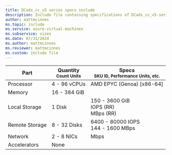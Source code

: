 ```yaml
---
title: DCads_cc_v5 series specs include
description: Include file containing specifications of DCads_cc_v5-series VM sizes.
author: mattmcinnes
ms.topic: include
ms.service: azure-virtual-machines
ms.subservice: sizes
ms.date: 07/31/2024
ms.author: mattmcinnes
ms.reviewer: mattmcinnes
ms.custom: include file
---
```

| Part | Quantity <br><sup>Count Units | Specs <br><sup>SKU ID, Performance Units, etc.  |
|---|---|---|
| Processor      | 4 - 96 vCPUs       | AMD EPYC (Genoa) [x86-64]                               |
| Memory         | 16 - 384 GiB          |                                  |
| Local Storage  | 1 Disk           | 150 - 3600 GiB <br> IOPS (RR) <br> MBps (RR)                               |
| Remote Storage | 8 - 32 Disks    | 6400 - 80000 IOPS <br>144 - 1600 MBps   |
| Network        | 2 - 8 NICs          |  Mbps                          |
| Accelerators   | None              |                                   |
